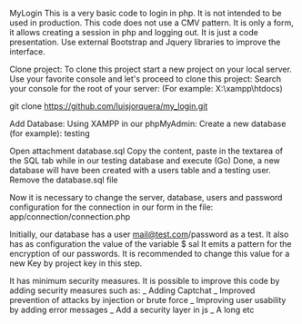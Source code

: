 MyLogin
This is a very basic code to login in php. It is not intended to be used in production.
This code does not use a CMV pattern. It is only a form, it allows creating a session in php and logging out. It is just a code presentation. Use external Bootstrap and Jquery libraries to improve the interface.

Clone project:
To clone this project start a new project on your local server.
Use your favorite console and let's proceed to clone this project:
Search your console for the root of your server: (For example: X:\xampp\htdocs\)

git clone https://github.com/luisjorquera/my_login.git

Add Database:
Using XAMPP in our phpMyAdmin:
Create a new database (for example): testing

Open attachment database.sql
Copy the content, paste in the textarea of ​​the SQL tab while in our testing database and execute (Go)
Done, a new database will have been created with a users table and a testing user.
Remove the database.sql file

Now it is necessary to change the server, database, users and password configuration for the connection in our form in the file:
app/connection/connection.php

Initially, our database has a user mail@test.com/password as a test.
It also has as configuration the value of the variable $ sal
It emits a pattern for the encryption of our passwords.
It is recommended to change this value for a new Key by project key in this step.


It has minimum security measures. It is possible to improve this code by adding security measures such as:
_ Adding Captchat
_ Improved prevention of attacks by injection or brute force
_ Improving user usability by adding error messages
_ Add a security layer in js
_ A long etc
